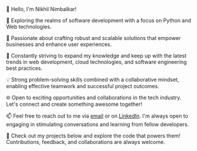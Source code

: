 <!--
**nikhilnimbalkar1/nikhilnimbalkar1** is a ✨ _special_ ✨ repository because its `README.md` (this file) appears on your GitHub profile.

Here are some ideas to get you started:

- 🔭 I’m currently working on ...
- 🌱 I’m currently learning ...
- 👯 I’m looking to collaborate on ...
- 🤔 I’m looking for help with ...
- 💬 Ask me about ...
- 📫 How to reach me: ...
- 😄 Pronouns: ...
- ⚡ Fun fact: ...
-->

👋 Hello, I'm Nikhil Nimbalkar!

🔭 Exploring the realms of software development with a focus on Python and Web technologies. 

🌟 Passionate about crafting robust and scalable solutions that empower businesses and enhance user experiences.

🚀 Constantly striving to expand my knowledge and keep up with the latest trends in web development, cloud technologies, and software engineering best practices.

💡 Strong problem-solving skills combined with a collaborative mindset, enabling effective teamwork and successful project outcomes.

🌐 Open to exciting opportunities and collaborations in the tech industry. Let's connect and create something awesome together!

📫 Feel free to reach out to me via [email](nsv.nimbalkar@gmail.com) or on [LinkedIn](https://www.linkedin.com/in/nikhil-nimbalkar/). I'm always open to engaging in stimulating conversations and learning from fellow developers.

🌟 Check out my projects below and explore the code that powers them! Contributions, feedback, and collaborations are always welcome.


